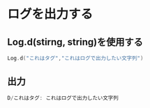 # ログを出力する

## Log.d(stirng, string)を使用する

```Kotlin
Log.d("これはタグ","これはログで出力したい文字列")
```

## 出力
```Kotlin
D/これはタグ: これはログで出力したい文字列
```